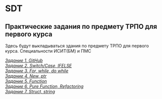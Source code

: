 # SDT
## Практические задания по предмету ТРПО для первого курса

Здесь будут выкладываться здания по предмету ТРПО для первого курса. Специальности ИСИТ(БМ) и ПМС

*[Задание 1. GitHub](Task-1.md)*  
*[Задание 2. Switch/Case, IFELSE](Task-2.md)*  
*[Задание 3. For, while, do while](Task-3.md)*  
*[Задание 4. New, ptr](Task-4.md)*  
*[Задание 5. Function](Task-5.md)*  
*[Задание 6. Pure Function, Refactoring](Task6.pdf)*  
*[Задание 7. Struct, string](Task-7.md)*
